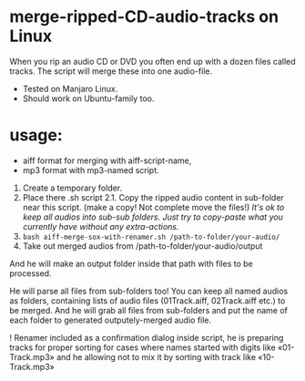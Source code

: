 # merge-ripped-CD-audio-tracks on Linux
When you rip an audio CD or DVD you often end up with a dozen files called tracks. The script will merge these into one audio-file.

- Tested on Manjaro Linux.
- Should work on Ubuntu-family too.

# usage:

- aiff format for merging with aiff-script-name,
- mp3 format with mp3-named script.

1. Create a temporary folder.
2. Place there .sh script 
2.1. Copy the ripped audio content in sub-folder near this script. (make a copy! Not complete move the files!) *It's ok to keep all audios into sub-sub folders. Just try to copy-paste what you currently have without any extra-actions.*
3. `bash aiff-merge-sox-with-renamer.sh /path-to-folder/your-audio/`
4. Take out merged audios from /path-to-folder/your-audio/output

And he will make an output folder inside that path with files to be processed.

He will parse all files from sub-folders too! You can keep all named audios as folders, containing lists of audio files (01Track.aiff, 02Track.aiff etc.) to be merged. And he will grab all files from sub-folders and put the name of each folder to generated outputely-merged audio file.

! Renamer included as a confirmation dialog inside script, he is preparing tracks for proper sorting for cases where names started with digits like «01-Track.mp3» and he allowing not to mix it by sorting with track like «10-Track.mp3»
